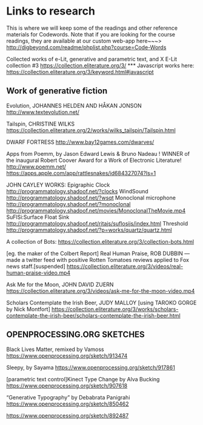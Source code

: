 # Links to research
This is where we will keep some of the readings and other reference materials for Codewords.
Note that if you are looking for the course readings, they are available at our custom web-app here~~~>
http://digbeyond.com/readme/phplist.php?course=Code-Words

Collected works of e-Lit, generative and parametric text, and X
E-Lit collection #3
https://collection.eliterature.org/3/
*** Javascript works here: https://collection.eliterature.org/3/keyword.html#javascript

## Work of generative fiction 
Evolution, JOHANNES HELDEN AND HÅKAN JONSON
http://www.textevolution.net/

Tailspin, CHRISTINE WILKS
https://collection.eliterature.org/2/works/wilks_tailspin/Tailspin.html

DWARF FORTRESS
http://www.bay12games.com/dwarves/

Apps from Poemm, by Jason Edward Lewis & Bruno Nadeau
! WINNER of the inaugural Robert Coover Award for a Work of Electronic Literature! 
http://www.poemm.net/
https://apps.apple.com/app/rattlesnakes/id684327074?ls=1

JOHN CAYLEY WORKS:
Epigraphic Clock
http://programmatology.shadoof.net/?clocks
WindSound
http://programmatology.shadoof.net/?wsqt
Monoclonal microphone
http://programmatology.shadoof.net/?monoclonal
http://programmatology.shadoof.net/movies/MonoclonalTheMovie.mp4
SuFlSi:Surface Float Sink
http://programmatology.shadoof.net/ritajs/suflosijs/index.html
Threshold
http://programmatology.shadoof.net/?p=works/quartz/quartz.html

A collection of Bots:
https://collection.eliterature.org/3/collection-bots.html

[eg. the maker of the Colbert Report] Real Human Praise, ROB DUBBIN —made a twitter feed with positive Rotten Tomatoes reviews applied to Fox news staff.[suspended]
https://collection.eliterature.org/3/videos/real-human-praise-video.mp4

Ask Me for the Moon, JOHN DAVID ZUERN
https://collection.eliterature.org/3/videos/ask-me-for-the-moon-video.mp4

Scholars Contemplate the Irish Beer, JUDY MALLOY [using TAROKO GORGE by Nick Montfort]
https://collection.eliterature.org/3/works/scholars-contemplate-the-irish-beer/scholars-contemplate-the-irish-beer.html



## OPENPROCESSING.ORG SKETCHES
Black Lives Matter, remixed by Vamoss
https://www.openprocessing.org/sketch/913474

Sleepy, by Sayama
https://www.openprocessing.org/sketch/917861

[parametric text control]Kinect Type Change by Alva Bucking
https://www.openprocessing.org/sketch/907618

“Generative Typography” by Debabrata Panigrahi
https://www.openprocessing.org/sketch/850462

https://www.openprocessing.org/sketch/892487


